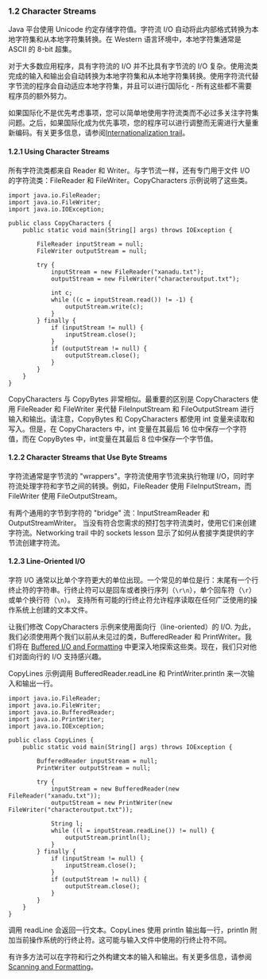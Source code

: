 ### 1.2 Character Streams
Java 平台使用 Unicode 约定存储字符值。字符流 I/O 自动将此内部格式转换为本地字符集和从本地字符集转换。在 Western 语言环境中，本地字符集通常是 ASCII 的 8-bit 超集。

对于大多数应用程序，具有字符流的 I/O 并不比具有字节流的 I/O 复杂。使用流类完成的输入和输出会自动转换为本地字符集和从本地字符集转换。使用字符流代替字节流的程序会自动适应本地字符集，并且可以进行国际化 - 所有这些都不需要程序员的额外努力。

如果国际化不是优先考虑事项，您可以简单地使用字符流类而不必过多关注字符集问题。之后，如果国际化成为优先事项，您的程序可以进行调整而无需进行大量重新编码。有关更多信息，请参阅[Internationalization trail](https://docs.oracle.com/javase/tutorial/i18n/index.html)。

#### 1.2.1 Using Character Streams
所有字符流类都来自 Reader 和 Writer。与字节流一样，还有专门用于文件 I/O 的字符流类：FileReader 和 FileWriter。CopyCharacters 示例说明了这些类。 

```
import java.io.FileReader;
import java.io.FileWriter;
import java.io.IOException;

public class CopyCharacters {
    public static void main(String[] args) throws IOException {

        FileReader inputStream = null;
        FileWriter outputStream = null;

        try {
            inputStream = new FileReader("xanadu.txt");
            outputStream = new FileWriter("characteroutput.txt");

            int c;
            while ((c = inputStream.read()) != -1) {
                outputStream.write(c);
            }
        } finally {
            if (inputStream != null) {
                inputStream.close();
            }
            if (outputStream != null) {
                outputStream.close();
            }
        }
    }
}
```

CopyCharacters 与 CopyBytes 非常相似。最重要的区别是 CopyCharacters 使用 FileReader 和 FileWriter 来代替 FileInputStream 和 FileOutputStream 进行输入和输出。请注意，CopyBytes 和 CopyCharacters 都使用 int 变量来读取和写入。但是，在 CopyCharacters 中，int 变量在其最后 16 位中保存一个字符值，而在 CopyBytes 中，int变量在其最后 8 位中保存一个字节值。

#### 1.2.2 Character Streams that Use Byte Streams

字符流通常是字节流的 "wrappers"。字符流使用字节流来执行物理 I/O，同时字符流处理字符和字节之间的转换。例如，FileReader 使用 FileInputStream，而 FileWriter 使用 FileOutputStream。

有两个通用的字节到字符的 "bridge" 流：InputStreamReader 和 OutputStreamWriter。 当没有符合您需求的预打包字符流类时，使用它们来创建字符流。Networking trail 中的 sockets lesson 显示了如何从套接字类提供的字节流创建字符流。

#### 1.2.3 Line-Oriented I/O
字符 I/O 通常以比单个字符更大的单位出现。一个常见的单位是行：末尾有一个行终止符的字符串。行终止符可以是回车或者换行序列（`\r\n`），单个回车符（`\r`）或单个换行符（`\n`）。 支持所有可能的行终止符允许程序读取在任何广泛使用的操作系统上创建的文本文件。

让我们修改 CopyCharacters 示例来使用面向行（line-oriented）的 I/O. 为此，我们必须使用两个我们以前从未见过的类，BufferedReader 和 PrintWriter。我们将在 [Buffered I/O and Formatting]() 中更深入地探索这些类。现在，我们只对他们对面向行的 I/O 支持感兴趣。

CopyLines 示例调用 BufferedReader.readLine 和 PrintWriter.println 来一次输入和输出一行。

```
import java.io.FileReader;
import java.io.FileWriter;
import java.io.BufferedReader;
import java.io.PrintWriter;
import java.io.IOException;

public class CopyLines {
    public static void main(String[] args) throws IOException {

        BufferedReader inputStream = null;
        PrintWriter outputStream = null;

        try {
            inputStream = new BufferedReader(new FileReader("xanadu.txt"));
            outputStream = new PrintWriter(new FileWriter("characteroutput.txt"));

            String l;
            while ((l = inputStream.readLine()) != null) {
                outputStream.println(l);
            }
        } finally {
            if (inputStream != null) {
                inputStream.close();
            }
            if (outputStream != null) {
                outputStream.close();
            }
        }
    }
}
```

调用 readLine 会返回一行文本。CopyLines 使用 println 输出每一行，println 附加当前操作系统的行终止符。这可能与输入文件中使用的行终止符不同。

有许多方法可以在字符和行之外构建文本的输入和输出。有关更多信息，请参阅[Scanning and Formatting](https://docs.oracle.com/javase/tutorial/essential/io/scanfor.html)。
